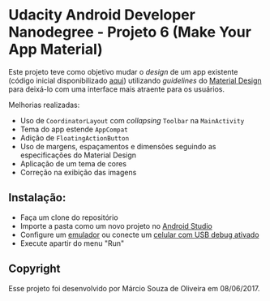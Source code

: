 # Udacity Android Developer Nanodegree - Projeto 6 (Make Your App Material)

Este projeto teve como objetivo mudar o _design_ de um app existente (código inicial disponibilizado [aqui](https://github.com/udacity/xyz-reader-starter-code)) utilizando _guidelines_ do [Material Design](https://material.io/design/) para deixá-lo com uma interface mais atraente para os usuários.

Melhorias realizadas:
- Uso de `CoordinatorLayout` com _collapsing_ `Toolbar` na `MainActivity`
- Tema do app estende `AppCompat`
- Adição de `FloatingActionButton`
- Uso de margens, espaçamentos e dimensões seguindo as especificações do Material Design
- Aplicação de um tema de cores
- Correção na exibição das imagens

## Instalação:
- Faça um clone do repositório
- Importe a pasta como um novo projeto no [Android Studio](https://developer.android.com/studio/)
- Configure um [emulador](https://developer.android.com/studio/run/emulator) ou conecte um [celular com USB debug ativado](https://developer.android.com/studio/run/device)
- Execute apartir do menu "Run"

## Copyright

Esse projeto foi desenvolvido por Márcio Souza de Oliveira em 08/06/2017.
